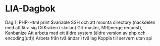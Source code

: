 # LIA-Dagbok

Dag 1:
PHP-Html print $variable
SSH och att mounta directory (nackdelen med att lära sig GitKraken i skolan)
Git-master, MR(merge request), 
Kanbanize
Att arbeta med ett äldre system (äldre version av php och encoding(utf))
Arbeta från två ändar i två lag
Koppla till servern utan api

